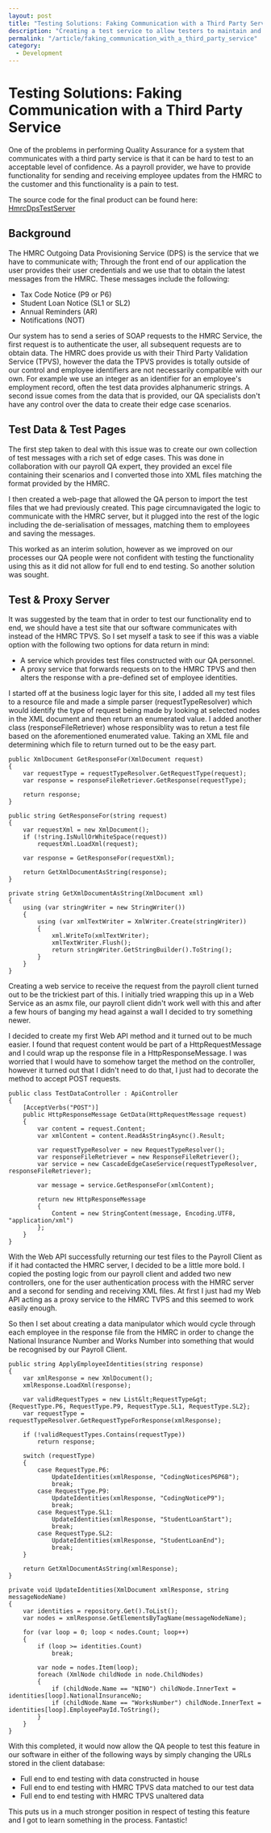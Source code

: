 ```yaml
---
layout: post
title: "Testing Solutions: Faking Communication with a Third Party Service"
description: "Creating a test service to allow testers to maintain and vary shared test data for testing integrations to the HMRC test servers within a payroll application."
permalink: "/article/faking_communication_with_a_third_party_service"
category:
  - Development
---
```


# Testing Solutions: Faking Communication with a Third Party Service

One of the problems in performing Quality Assurance for a system that communicates with a third party service is that it can be hard to test to an acceptable level of confidence.  As a payroll provider, we have to provide functionality for sending and receiving employee updates from the HMRC to the customer and this functionality is a pain to test.

The source code for the final product can be found here: [HmrcDpsTestServer](https://github.com/GeekInTheNorth/HmrcDpsTestServer)

## Background

The HMRC Outgoing Data Provisioning Service (DPS) is the service that we have to communicate with; Through the front end of our application the user provides their user credentials and we use that to obtain the latest messages from the HMRC.  These messages include the following:

- Tax Code Notice (P9 or P6)
- Student Loan Notice (SL1 or SL2)
- Annual Reminders (AR)
- Notifications (NOT)

Our system has to send a series of SOAP requests to the HMRC Service, the first request is to authenticate the user, all subsequent requests are to obtain data.  The HMRC does provide us with their Third Party Validation Service (TPVS), however the data the TPVS provides is totally outside of our control and employee identifiers are not necessarily compatible with our own.  For example we use an integer as an identifier for an employee's employment record, often the test data provides alphanumeric strings.  A second issue comes from the data that is provided, our QA specialists don't have any control over the data to create their edge case scenarios.

## Test Data & Test Pages

The first step taken to deal with this issue was to create our own collection of test messages with a rich set of edge cases.  This was done in collaboration with our payroll QA expert, they provided an excel file containing their scenarios and I converted those into XML files matching the format provided by the HMRC.

I then created a web-page that allowed the QA person to import the test files that we had previously created.  This page circumnavigated the logic to communicate with the HMRC server, but it plugged into the rest of the logic including the de-serialisation of messages, matching them to employees and saving the messages.

This worked as an interim solution, however as we improved on our processes our QA people were not confident with testing the functionality using this as it did not allow for full end to end testing.  So another solution was sought.

## Test & Proxy Server

It was suggested by the team that in order to test our functionality end to end, we should have a test site that our software communicates with instead of the HMRC TPVS.  So I set myself a task to see if this was a viable option with the following two options for data return in mind:

- A service which provides test files constructed with our QA personnel.
- A proxy service that forwards requests on to the HMRC TPVS and then alters the response with a pre-defined set of employee identities.

I started off at the business logic layer for this site, I added all my test files to a resource file and made a simple parser (requestTypeResolver) which would identify the type of request being made by looking at selected nodes in the XML document and then return an enumerated value.  I added another class (responseFileRetriever) whose responsiblity was to retun a test file based on the aforementioned enumerated value.  Taking an XML file and determining which file to return turned out to be the easy part.

```
public XmlDocument GetResponseFor(XmlDocument request)
{
    var requestType = requestTypeResolver.GetRequestType(request);
    var response = responseFileRetriever.GetResponse(requestType);

    return response;
}

public string GetResponseFor(string request)
{
    var requestXml = new XmlDocument();
    if (!string.IsNullOrWhiteSpace(request))
        requestXml.LoadXml(request);

    var response = GetResponseFor(requestXml);

    return GetXmlDocumentAsString(response);
}

private string GetXmlDocumentAsString(XmlDocument xml)
{
    using (var stringWriter = new StringWriter())
    {
        using (var xmlTextWriter = XmlWriter.Create(stringWriter))
        {
            xml.WriteTo(xmlTextWriter);
            xmlTextWriter.Flush();
            return stringWriter.GetStringBuilder().ToString();
        }
    }
}
```

Creating a web service to receive the request from the payroll client turned out to be the trickiest part of this.  I initially tried wrapping this up in a Web Service as an asmx file, our payroll client didn't work well with this and after a few hours of banging my head against a wall I decided to try something newer.

I decided to create my first Web API method and it turned out to be much easier. I found that request content would be part of a HttpRequestMessage and I could wrap up the response file in a HttpResponseMessage.  I was worried that I would have to somehow target the method on the controller, however it turned out that I didn't need to do that, I just had to decorate the method to accept POST requests.

```
public class TestDataController : ApiController
{
    [AcceptVerbs("POST")]
    public HttpResponseMessage GetData(HttpRequestMessage request)
    {
        var content = request.Content;
        var xmlContent = content.ReadAsStringAsync().Result;

        var requestTypeResolver = new RequestTypeResolver();
        var responseFileRetriever = new ResponseFileRetriever();
        var service = new CascadeEdgeCaseService(requestTypeResolver, responseFileRetriever);

        var message = service.GetResponseFor(xmlContent);

        return new HttpResponseMessage
        {
            Content = new StringContent(message, Encoding.UTF8, "application/xml")
        };
    }
}
```

With the Web API successfully returning our test files to the Payroll Client as if it had contacted the HMRC server, I decided to be a little more bold.  I copied the posting logic from our payroll client and added two new controllers, one for the user authentication process with the HMRC server and a second for sending and receiving XML files.  At first I just had my Web API acting as a proxy service to the HMRC TVPS and this seemed to work easily enough.

So then I set about creating a data manipulator which would cycle through each employee in the response file from the HMRC in order to change the National Insurance Number and Works Number into something that would be recognised by our Payroll Client.

```
public string ApplyEmployeeIdentities(string response)
{
    var xmlResponse = new XmlDocument();
    xmlResponse.LoadXml(response);

    var validRequestTypes = new List&lt;RequestType&gt; {RequestType.P6, RequestType.P9, RequestType.SL1, RequestType.SL2};
    var requestType = requestTypeResolver.GetRequestTypeForResponse(xmlResponse);

    if (!validRequestTypes.Contains(requestType))
        return response;

    switch (requestType)
    {
        case RequestType.P6:
            UpdateIdentities(xmlResponse, "CodingNoticesP6P6B");
            break;
        case RequestType.P9:
            UpdateIdentities(xmlResponse, "CodingNoticeP9");
            break;
        case RequestType.SL1:
            UpdateIdentities(xmlResponse, "StudentLoanStart");
            break;
        case RequestType.SL2:
            UpdateIdentities(xmlResponse, "StudentLoanEnd");
            break;
    }

    return GetXmlDocumentAsString(xmlResponse);
}

private void UpdateIdentities(XmlDocument xmlResponse, string messageNodeName)
{
    var identities = repository.Get().ToList();
    var nodes = xmlResponse.GetElementsByTagName(messageNodeName);

    for (var loop = 0; loop < nodes.Count; loop++)
    {
        if (loop >= identities.Count)
            break;

        var node = nodes.Item(loop);
        foreach (XmlNode childNode in node.ChildNodes)
        {
            if (childNode.Name == "NINO") childNode.InnerText = identities[loop].NationalInsuranceNo;
            if (childNode.Name == "WorksNumber") childNode.InnerText = identities[loop].EmployeePayId.ToString();
        }
    }
}
```

With this completed, it would now allow the QA people to test this feature in our software in either of the following ways by simply changing the URLs stored in the client database:

- Full end to end testing with data constructed in house
- Full end to end testing with HMRC TPVS data matched to our test data
- Full end to end testing with HMRC TPVS unaltered data

This puts us in a much stronger position in respect of testing this feature and I got to learn something in the process.  Fantastic!
